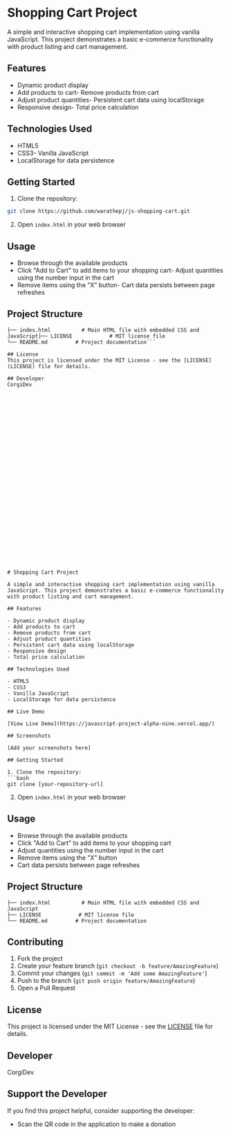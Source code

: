 # Shopping Cart Project

A simple and interactive shopping cart implementation using vanilla JavaScript.
This project demonstrates a basic e-commerce functionality with product listing and cart management.

## Features

- Dynamic product display
- Add products to cart- Remove products from cart
- Adjust product quantities- Persistent cart data using localStorage
- Responsive design- Total price calculation

## Technologies Used

- HTML5
- CSS3- Vanilla JavaScript
- LocalStorage for data persistence

## Getting Started

1. Clone the repository:

```bash
git clone https://github.com/warathepj/js-shopping-cart.git
```

2. Open `index.html` in your web browser

## Usage

- Browse through the available products
- Click "Add to Cart" to add items to your shopping cart- Adjust quantities using the number input in the cart
- Remove items using the "X" button- Cart data persists between page refreshes

## Project Structure

````
├── index.html          # Main HTML file with embedded CSS and JavaScript├── LICENSE            # MIT license file
└── README.md         # Project documentation```

## License
This project is licensed under the MIT License - see the [LICENSE](LICENSE) file for details.

## Developer
CorgiDev






























# Shopping Cart Project

A simple and interactive shopping cart implementation using vanilla JavaScript. This project demonstrates a basic e-commerce functionality with product listing and cart management.

## Features

- Dynamic product display
- Add products to cart
- Remove products from cart
- Adjust product quantities
- Persistent cart data using localStorage
- Responsive design
- Total price calculation

## Technologies Used

- HTML5
- CSS3
- Vanilla JavaScript
- LocalStorage for data persistence

## Live Demo

[View Live Demo](https://javascript-project-alpha-nine.vercel.app/)

## Screenshots

[Add your screenshots here]

## Getting Started

1. Clone the repository:
```bash
git clone [your-repository-url]
````

2. Open `index.html` in your web browser

## Usage

- Browse through the available products
- Click "Add to Cart" to add items to your shopping cart
- Adjust quantities using the number input in the cart
- Remove items using the "X" button
- Cart data persists between page refreshes

## Project Structure

```
├── index.html          # Main HTML file with embedded CSS and JavaScript
├── LICENSE            # MIT license file
└── README.md         # Project documentation
```

## Contributing

1. Fork the project
2. Create your feature branch (`git checkout -b feature/AmazingFeature`)
3. Commit your changes (`git commit -m 'Add some AmazingFeature'`)
4. Push to the branch (`git push origin feature/AmazingFeature`)
5. Open a Pull Request

## License

This project is licensed under the MIT License - see the [LICENSE](LICENSE) file for details.

## Developer

CorgiDev

## Support the Developer

If you find this project helpful, consider supporting the developer:

- Scan the QR code in the application to make a donation
